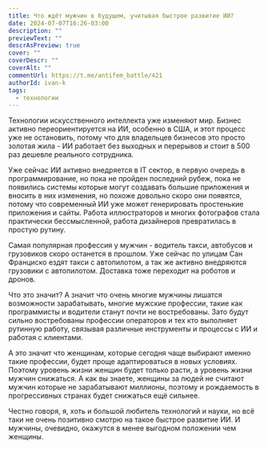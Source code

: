 ```yaml
---
title: Что ждёт мужчин в будущем, учитывая быстрое развитие ИИ?
date: 2024-07-07T16:26-03:00
description: ""
previewText: ""
descrAsPreview: true
cover: ""
coverDescr: ""
coverAlt: ""
commentUrl: https://t.me/antifem_battle/421
authorId: ivan-k
tags:
  - технологии
---
```

Технологии искусственного интеллекта уже изменяют мир. Бизнес активно переориентируется на ИИ, особенно в США, и этот процесс уже не остановить, потому что для владельцев бизнесов это просто золотая жила - ИИ работает без выходных и перерывов и стоит в 500 раз дешевле реального сотрудника.

Уже сейчас ИИ активно внедряется в IT сектор, в первую очередь в программирование, но пока не пройден последний рубеж, пока не появились системы которые могут создавать большие приложения и вносить в них изменения, но похоже довольно скоро они появятся, потому что современный ИИ уже может генерировать простенькие приложения и сайты. Работа иллюстраторов и многих фотографов стала практически бессмысленной, работа дизайнеров превратилась в простую рутину.

Самая популярная профессия у мужчин - водитель такси, автобусов и грузовиков скоро останется в прошлом. Уже сейчас по улицам Сан Франциско ездят такси с автопилотом, а так же активно внедряются грузовики с автопилотом. Доставка тоже переходит на роботов и дронов.

Что это значит? А значит что очень многие мужчины лишатся возможности зарабатывать, многие мужские профессии, такие как программисты и водители станут почти не востребованы. Зато будут сильно востребованы профессии операторов и тех кто выполняет рутинную работу, связывая различные инструменты и процессы с ИИ и работая с клиентами.

А это значит что женщинам, которые сегодня чаще выбирают именно такие профессии, будет проще адаптироваться в новых условиях. Поэтому уровень жизни женщин будет только расти, а уровень жизни мужчин снижаться. А как вы знаете, женщины за людей не считают мужчин которые не зарабатывают миллионы, поэтому и рождаемость в прогрессивных странах будет снижаться ещё сильнее.

Честно говоря, я, хоть и большой любитель технологий и науки, но всё таки не очень позитивно смотрю на такое быстрое развитие ИИ. И мужчины, очевидно, окажутся в менее выгодном положении чем женщины.
